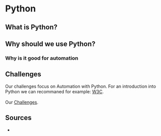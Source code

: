 # Python 

## What is Python?


## Why should we use Python?


### Why is it good for automation


## Challenges
Our challenges focus on Automation with Python. For an introduction into Python we can recommaned for example: [W3C](https://www.w3schools.com/python/python_intro.asp).</br>
</br>
Our [Challenges](/Topics/Programming/Python/Challenges/readme.md).

## Sources
* 